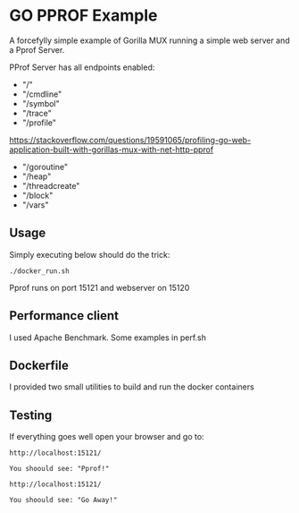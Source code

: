 # GO PPROF Example

A forcefylly simple example of Gorilla MUX running a simple web server and a Pprof Server.

PProf Server has all endpoints enabled:

* "/"
* "/cmdline"
* "/symbol"
* "/trace"
* "/profile"

https://stackoverflow.com/questions/19591065/profiling-go-web-application-built-with-gorillas-mux-with-net-http-pprof
	
* "/goroutine"
* "/heap"
* "/threadcreate"
* "/block"
* "/vars"

## Usage

Simply executing below should do the trick:

```
./docker_run.sh

```

Pprof runs on port 15121 and webserver on 15120

## Performance client

I used Apache Benchmark. Some examples in perf.sh

## Dockerfile

I provided two small utilities to build and run the docker containers

## Testing

If everything goes well open your browser and go to:

```
http://localhost:15121/

You shoould see: "Pprof!"

http://localhost:15121/

You shoould see: "Go Away!"
```



